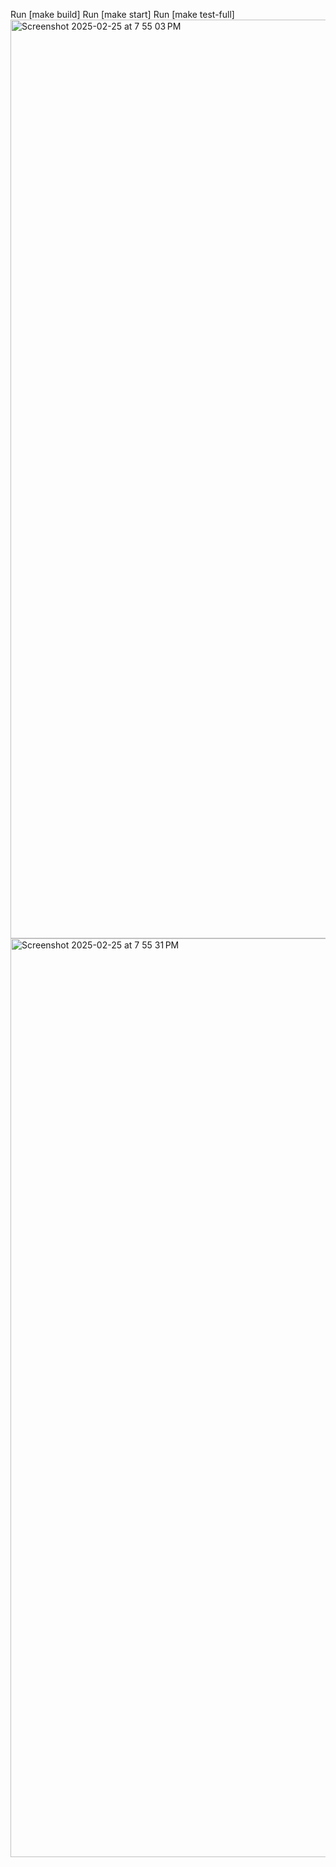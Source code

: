 Run [make build]
Run [make start]
Run [make test-full]
<img width="1470" alt="Screenshot 2025-02-25 at 7 55 03 PM" src="https://github.com/user-attachments/assets/d10401f5-be0c-432b-b593-c27f0c4f7673" />
<img width="1470" alt="Screenshot 2025-02-25 at 7 55 31 PM" src="https://github.com/user-attachments/assets/5c3bfb33-ed63-48bb-9c68-cc2c60628f51" />
